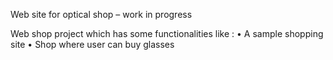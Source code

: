 Web site for optical shop – work in progress

Web shop project which has some functionalities like :
•	A sample shopping site
•	Shop where user can buy glasses
